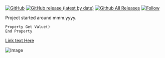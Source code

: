 # <AppName>
## <AppShortDescription>  

[![GitHub](https://img.shields.io/github/license/OlimilO1402/<AppName>?style=plastic)](https://github.com/OlimilO1402/<AppName>/blob/master/LICENSE) 
[![GitHub release (latest by date)](https://img.shields.io/github/v/release/OlimilO1402/<AppName>?style=plastic)](https://github.com/OlimilO1402/<AppName>/releases/latest)
[![Github All Releases](https://img.shields.io/github/downloads/OlimilO1402/<AppName>/total.svg)](https://github.com/OlimilO1402/<AppName>/releases/download/v2.3.4/<AppName>.zip)
[![Follow](https://img.shields.io/github/followers/OlimilO1402.svg?style=social&label=Follow&maxAge=2592000)](https://github.com/OlimilO1402/<AppName>/watchers)

Project started around mmm.yyyy.  
<AppLongDescription>  


```vba
Property Get Value()
End Property
```

[Link text Here](https://link-url-here.org)  

![<AppName> Image](Resources/<AppName>.png "<AppName> Image")
